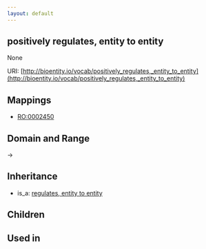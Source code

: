 ```yaml
---
layout: default
---
```


## positively regulates, entity to entity


None

URI: [http://bioentity.io/vocab/positively_regulates,_entity_to_entity](http://bioentity.io/vocab/positively_regulates,_entity_to_entity)
## Mappings

 * [RO:0002450](http://purl.obolibrary.org/obo/RO_0002450)

## Domain and Range

 -> 

## Inheritance

 *  is_a: [regulates, entity to entity](regulates,_entity_to_entity.html)

## Children


## Used in

